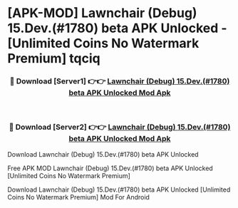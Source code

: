 # [APK-MOD] Lawnchair (Debug) 15.Dev.(#1780) beta APK Unlocked - [Unlimited Coins No Watermark Premium] tqciq



<div align="center">
<h3>🔴 Download [Server1] 👉👉 <a href="https://momento.my/?title=Lawnchair_(Debug)_15.Dev.(#1780)_beta_APK_Unlocked">Lawnchair (Debug) 15.Dev.(#1780) beta APK Unlocked Mod Apk</a></h3><br>

<h3>🔴 Download [Server2] 👉👉 <a href="https://momento.my/?title=Lawnchair_(Debug)_15.Dev.(#1780)_beta_APK_Unlocked">Lawnchair (Debug) 15.Dev.(#1780) beta APK Unlocked Mod Apk</a></h3>
</div>



Download Lawnchair (Debug) 15.Dev.(#1780) beta APK Unlocked 

Free APK MOD Lawnchair (Debug) 15.Dev.(#1780) beta APK Unlocked [Unlimited Coins No Watermark Premium]

Download Lawnchair (Debug) 15.Dev.(#1780) beta APK Unlocked [Unlimited Coins No Watermark Premium] Mod For Android
